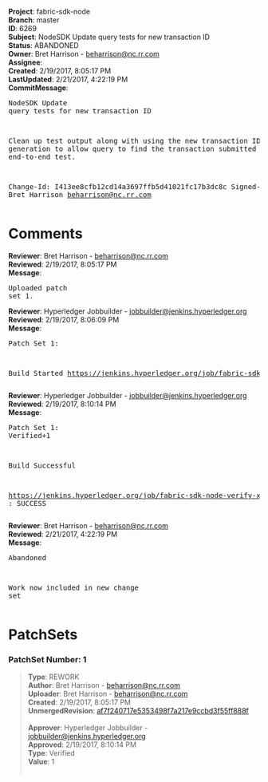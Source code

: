 <strong>Project</strong>: fabric-sdk-node<br><strong>Branch</strong>: master<br><strong>ID</strong>: 6269<br><strong>Subject</strong>: NodeSDK Update query tests for new transaction ID<br><strong>Status</strong>: ABANDONED<br><strong>Owner</strong>: Bret Harrison - beharrison@nc.rr.com<br><strong>Assignee</strong>:<br><strong>Created</strong>: 2/19/2017, 8:05:17 PM<br><strong>LastUpdated</strong>: 2/21/2017, 4:22:19 PM<br><strong>CommitMessage</strong>:<br><pre>NodeSDK Update query tests for new transaction ID

Clean up test output along with using the new
transaction ID generation to allow query to
find the transaction submitted by the end-to-end
test.

Change-Id: I413ee8cfb12cd14a3697ffb5d41021fc17b3dc8c
Signed-off-by: Bret Harrison <beharrison@nc.rr.com>
</pre><h1>Comments</h1><strong>Reviewer</strong>: Bret Harrison - beharrison@nc.rr.com<br><strong>Reviewed</strong>: 2/19/2017, 8:05:17 PM<br><strong>Message</strong>: <pre>Uploaded patch set 1.</pre><strong>Reviewer</strong>: Hyperledger Jobbuilder - jobbuilder@jenkins.hyperledger.org<br><strong>Reviewed</strong>: 2/19/2017, 8:06:09 PM<br><strong>Message</strong>: <pre>Patch Set 1:

Build Started https://jenkins.hyperledger.org/job/fabric-sdk-node-verify-x86_64/524/</pre><strong>Reviewer</strong>: Hyperledger Jobbuilder - jobbuilder@jenkins.hyperledger.org<br><strong>Reviewed</strong>: 2/19/2017, 8:10:14 PM<br><strong>Message</strong>: <pre>Patch Set 1: Verified+1

Build Successful 

https://jenkins.hyperledger.org/job/fabric-sdk-node-verify-x86_64/524/ : SUCCESS</pre><strong>Reviewer</strong>: Bret Harrison - beharrison@nc.rr.com<br><strong>Reviewed</strong>: 2/21/2017, 4:22:19 PM<br><strong>Message</strong>: <pre>Abandoned

Work now included in new change set</pre><h1>PatchSets</h1><h3>PatchSet Number: 1</h3><blockquote><strong>Type</strong>: REWORK<br><strong>Author</strong>: Bret Harrison - beharrison@nc.rr.com<br><strong>Uploader</strong>: Bret Harrison - beharrison@nc.rr.com<br><strong>Created</strong>: 2/19/2017, 8:05:17 PM<br><strong>UnmergedRevision</strong>: [af7f240717e5353498f7a217e9ccbd3f55ff888f](https://github.com/hyperledger-gerrit-archive/fabric-sdk-node/commit/af7f240717e5353498f7a217e9ccbd3f55ff888f)<br><br><strong>Approver</strong>: Hyperledger Jobbuilder - jobbuilder@jenkins.hyperledger.org<br><strong>Approved</strong>: 2/19/2017, 8:10:14 PM<br><strong>Type</strong>: Verified<br><strong>Value</strong>: 1<br><br></blockquote>